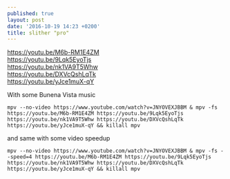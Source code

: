 ```yaml
---
published: true
layout: post
date: '2016-10-19 14:23 +0200'
title: slither "pro"
---
```

https://youtu.be/M6b-RM1E4ZM  
https://youtu.be/9Lqk5EyoTjs  
https://youtu.be/nk1VA9T5Whw  
https://youtu.be/DXVcQshLqTk  
https://youtu.be/yJce1muX-qY

With some Bunena Vista music

    mpv --no-video https://www.youtube.com/watch?v=JNYOVEXJBBM & mpv -fs https://youtu.be/M6b-RM1E4ZM https://youtu.be/9Lqk5EyoTjs https://youtu.be/nk1VA9T5Whw https://youtu.be/DXVcQshLqTk https://youtu.be/yJce1muX-qY && killall mpv
    
and same with some video speedup

    mpv --no-video https://www.youtube.com/watch?v=JNYOVEXJBBM & mpv -fs --speed=4 https://youtu.be/M6b-RM1E4ZM https://youtu.be/9Lqk5EyoTjs https://youtu.be/nk1VA9T5Whw https://youtu.be/DXVcQshLqTk https://youtu.be/yJce1muX-qY && killall mpv
